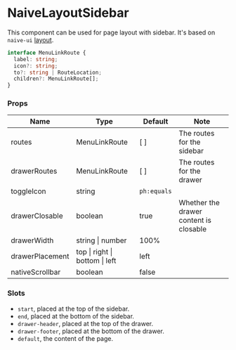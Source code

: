 # NaiveLayoutSidebar

This component can be used for page layout with sidebar. It's based on `naive-ui` [layout](https://www.naiveui.com/en-US/os-theme/components/layout).

```ts
interface MenuLinkRoute {
  label: string;
  icon?: string;
  to?: string | RouteLocation;
  children?: MenuLinkRoute[];
}
```

### Props

| **Name**        | **Type**                       | **Default** | **Note**                               |
| --------------- | ------------------------------ | ----------- | -------------------------------------- |
| routes          | MenuLinkRoute                  | \[ ]        | The routes for the sidebar             |
| drawerRoutes    | MenuLinkRoute                  | \[ ]        | The routes for the drawer              |
| toggleIcon      | string                         | `ph:equals` |                                        |
| drawerClosable  | boolean                        | true        | Whether the drawer content is closable |
| drawerWidth     | string \| number               | 100%        |                                        |
| drawerPlacement | top \| right \| bottom \| left | left        |                                        |
| nativeScrollbar | boolean                        | false       |                                        |

### Slots

- `start`, placed at the top of the sidebar.
- `end`, placed at the bottom of the sidebar.
- `drawer-header`, placed at the top of the drawer.
- `drawer-footer`, placed at the bottom of the drawer.
- `default`, the content of the page.
